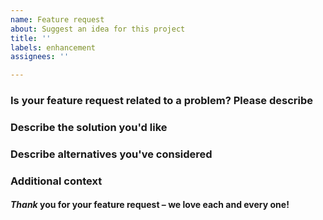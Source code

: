 ```yaml
---
name: Feature request
about: Suggest an idea for this project
title: ''
labels: enhancement
assignees: ''

---
```


### Is your feature request related to a problem? Please describe



### Describe the solution you'd like



### Describe alternatives you've considered



### Additional context



#### *Thank* you for your feature request – we love each and every one!
